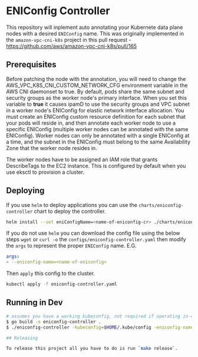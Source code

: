 # ENIConfig Controller

This repository will inplement auto annotating your Kubernete data plane nodes
with a desired `ENIConfig` name. This was originally implemented in the
`amazon-vpc-cni-k8s` project in this pull request - https://github.com/aws/amazon-vpc-cni-k8s/pull/165

## Prerequisites

Before patching the node with the annotation, you will need to change the AWS_VPC_K8S_CNI_CUSTOM_NETWORK_CFG environment variable in the AWS CNI daemonset to true. By default, pods share the same subnet and security groups as the worker node's primary interface. When you set this variable to **true** it causes ipamD to use the security groups and VPC subnet in a worker node's ENIConfig for elastic network interface allocation. You must create an ENIConfig custom resource definition for each subnet that your pods will reside in, and then annotate each worker node to use a specific ENIConfig (multiple worker nodes can be annotated with the same ENIConfig). Worker nodes can only be annotated with a single ENIConfig at a time, and the subnet in the ENIConfig must belong to the same Availability Zone that the worker node resides in.

The worker nodes have to be assigned an IAM role that grants DescribeTags to the EC2 instance.  This is configured by default when you use eksctl to provision a cluster.  

## Deploying

If you use `helm` to deploy applications you can use the
`charts/eniconfig-controller` chart to deploy the controller.

```bash
helm install --set eniConfigName=<name-of-eniconfig-cr> ./charts/eniconfig-controller
```

If you do not use `helm` you can download the config file using the below steps
`wget` or `curl -o` the `configs/eniconfig-controller.yaml` then modify the
`args` to represent the proper `ENIConfig` name. E.G.

```yaml
args:
- --eniconfig-name=<name-of-eniconfig>
```

Then `apply` this config to the cluster.

```bash
kubectl apply -f eniconfig-controller.yaml
```

## Running in Dev

```sh
# assumes you have a working kubeconfig, not required if operating in-cluster
$ go build -o eniconfig-controller .
$ ./eniconfig-controller -kubeconfig=$HOME/.kube/config -eniconfig-name=name-of-eni

## Releasing

To release this project all you have to do is run `make release`.
